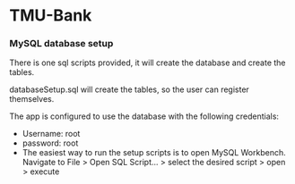 # TMU-Bank
### MySQL database setup
There is one sql scripts provided, it will create the database and create the tables.

databaseSetup.sql will create the tables, so the user can register themselves.

The app is configured to use the database with the following credentials:

* Username: root
* password: root
* The easiest way to run the setup scripts is to open MySQL Workbench. Navigate to File > Open SQL Script... > select the desired script > open > execute
